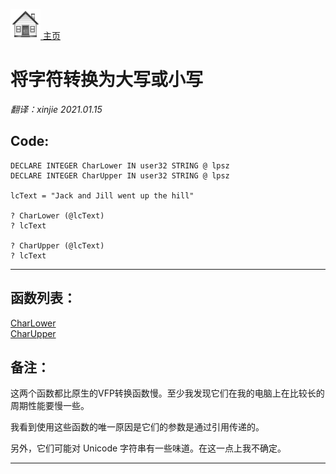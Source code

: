[<img src="../images/home.png"> 主页 ](https://github.com/VFP9/Win32API)  

# 将字符转换为大写或小写
_翻译：xinjie  2021.01.15_

## Code:
```foxpro  
DECLARE INTEGER CharLower IN user32 STRING @ lpsz
DECLARE INTEGER CharUpper IN user32 STRING @ lpsz
	
lcText = "Jack and Jill went up the hill"

? CharLower (@lcText)
? lcText

? CharUpper (@lcText)
? lcText  
```  
***  


## 函数列表：
[CharLower](../libraries/user32/CharLower.md)  
[CharUpper](../libraries/user32/CharUpper.md)  

## 备注：
这两个函数都比原生的VFP转换函数慢。至少我发现它们在我的电脑上在比较长的周期性能要慢一些。 
  
我看到使用这些函数的唯一原因是它们的参数是通过引用传递的。 
  
另外，它们可能对 Unicode 字符串有一些味道。在这一点上我不确定。 
  
***  


